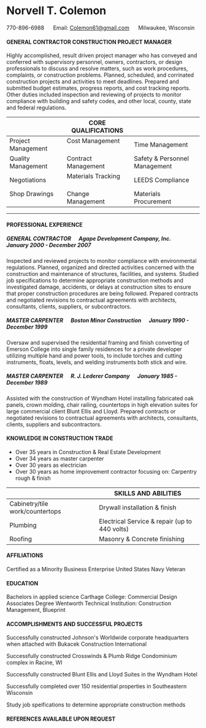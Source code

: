 # Norvell T. Colemon &nbsp;&nbsp;&nbsp;&nbsp; 
770-896-6988 &nbsp;&nbsp;&nbsp;&nbsp; Email: Colemon61@gmail.com &nbsp;&nbsp;&nbsp;&nbsp; Milwaukee, Wisconsin

#### GENERAL CONTRACTOR CONSTRUCTION PROJECT MANAGER

Highly accomplished, result driven project manager who has conveyed and conferred with supervisory personnel, owners, contractors, or design professionals to discuss and resolve matters, such as work procedures, complaints, or construction problems.  Planned, scheduled, and corrinated construction projects and activities to meet deadlines.  Prepared and submitted budget estimates, progress reports, and cost tracking reports.  Other duties included inspection and reviewing of projects to monitor compliance with building and safety codes, and other local, county, state and federal regulations.

| | CORE QUALIFICATIONS | |
|--- | --- | ---|
| Project Management &nbsp;&nbsp;&nbsp;&nbsp;| Cost Management &nbsp;&nbsp;&nbsp;&nbsp;| Time Management
| Quality Management &nbsp;&nbsp;&nbsp;&nbsp;| Contract Management &nbsp;&nbsp;&nbsp;&nbsp;| Safety & Personnel Management
| Negotiations &nbsp;&nbsp;&nbsp;&nbsp;| Materials Tracking &nbsp;&nbsp;&nbsp;&nbsp;| LEEDS Compliance
| Shop Drawings &nbsp;&nbsp;&nbsp;&nbsp;| Change Management &nbsp;&nbsp;&nbsp;&nbsp;| Materials Procurement


---

#### PROFESSIONAL EXPERIENCE

##### GENERAL CONTRACTOR &nbsp;&nbsp;&nbsp;&nbsp; _Agape Development Company, Inc._ &nbsp;&nbsp;&nbsp;&nbsp; January 2000 - December 2007

Inspected and reviewed projects to monitor compliance with environmental regulations. Planned, organized and directed activities concerned with the construction and maintenance of structures, facilities, and systems.  Studied job specifications to determine appropriate construction methods and investigated damage, accidents, or delays at construction sites to ensure that proper construction procedures are being followed.  Prepared contracts and negotiated revisions to contractual agreements with architects, consultants, clients, suppliers, or subcontractors.

##### MASTER CARPENTER &nbsp;&nbsp;&nbsp;&nbsp; _Boston Minor Construction_ &nbsp;&nbsp;&nbsp;&nbsp; January 1990 - December 1999

Oversaw and supervised the residential framing and finish converting of Emerson College into single family residences for a private developer utilizing multiple hand and power tools, to include torches and cutting instruments, floats, levels, and welding instruments both stick and wire.

##### MASTER CARPENTER &nbsp;&nbsp;&nbsp;&nbsp; _R. J. Lederer Company_ &nbsp;&nbsp;&nbsp;&nbsp; January 1985 - December 1989

Assisted with the construction of Wyndham Hotel installing fabricated oak panels, crown molding, chair railing, countertops in high elevation suites for large commercial client Blunt Ellis and Lloyd.  Prepared contracts or negotiated revisions to contractual agreements with architects, consultants, clients, suppliers and subcontractors.

#### KNOWLEDGE IN CONSTRUCTION TRADE
+ Over 35 years in Construction & Real Estate Development
+ Over 34 years as master carpenter
+ Over 30 years as electrician
+ Over 30 years as home improvement contractor focusing on: Carpentry rough & finish

| | SKILLS AND ABILITIES |
|--- | --- |
| Cabinetry/tile work/countertops &nbsp;&nbsp;&nbsp;&nbsp;| Drywall installation & finish &nbsp;&nbsp;&nbsp;&nbsp;
| Plumbing &nbsp;&nbsp;&nbsp;&nbsp;| Electrical Service & repair (up to 440 volts) &nbsp;&nbsp;&nbsp;&nbsp;
| Roofing &nbsp;&nbsp;&nbsp;&nbsp;| Masonry & Concrete finishing &nbsp;&nbsp;&nbsp;&nbsp;

#### AFFILIATIONS
Certified as a Minority Business Enterprise
United States Navy Veteran

#### EDUCATION
Bachelors in applied science Carthage College: Commercial Design<br />
Associates Degree Wentworth Technical Institution: Construction Management, Blueprint

#### ACCOMPLISHMENTS AND SUCCESSFUL PROJECTS
Successfully constructed Johnson's Worldwide corporate headquarters when attached with Bukacek Construction International

Successfully constructed Crosswinds & Plumb Ridge Condominium complex in Racine, WI

Successfully constructed Blunt Ellis and Lloyd Suites in the Wyndham Hotel

Successfully completed over 150 residential properties in Southeastern Wisconsin

Study job speifications to determine appropriate construction methods

#### REFERENCES AVAILABLE UPON REQUEST
